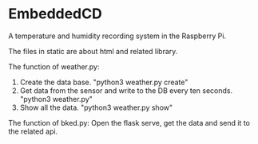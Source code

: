 # EmbeddedCD
A temperature and humidity recording system in the Raspberry Pi.

The files in static are about html and related library.

The function of weather.py:
1. Create the data base.  "python3 weather.py create"
2. Get data from the sensor and write to the DB every ten seconds.  "python3 weather.py"
3. Show all the data. "python3 weather.py show"

The function of bked.py:
Open the flask serve, get the data and send it to the related api.
